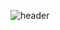![header](https://capsule-render.vercel.app/api?type=waving&color=auto&height=300&section=header&text=I'm%20Sanghyun.&desc=Backend%20Developer)
<!--
**AhnSang0915/AhnSang0915** is a ✨ _special_ ✨ repository because its `README.md` (this file) appears on your GitHub profile.

Here are some ideas to get you started:

- 🔭 I’m currently working on ...
- 🌱 I’m currently learning ...
- 👯 I’m looking to collaborate on ...
- 🤔 I’m looking for help with ...
- 💬 Ask me about ...
- 📫 How to reach me: ...
- 😄 Pronouns: ...
- ⚡ Fun fact: ...
-->
